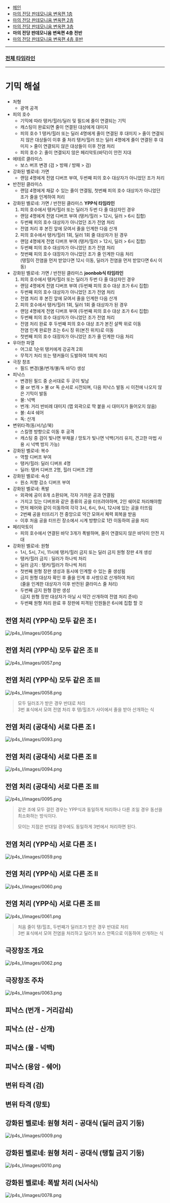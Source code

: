 - [메인](https://github.com/Gangaemonium/Asphodelos/tree/main/README.md)
- [마의 전당 판데모니움 변옥편 1층](https://github.com/Gangaemonium/Asphodelos/tree/main/p1s/README.md)
- [마의 전당 판데모니움 변옥편 2층](https://github.com/Gangaemonium/Asphodelos/tree/main/p2s/README.md)
- [마의 전당 판데모니움 변옥편 3층](https://github.com/Gangaemonium/Asphodelos/tree/main/p3s/README.md)
- __마의 전당 판데모니움 변옥편 4층 전반__
- [마의 전당 판데모니움 변옥편 4층 후반](https://github.com/Gangaemonium/Asphodelos/tree/main/p4s_II/README.md)
--------

### [전체 타임라인](https://github.com/Gangaemonium/Asphodelos/tree/main/timeline/p4s1.md)

--------

# 기믹 해설

- 처형
    - 광역 공격
- 피의 호수
    - 기믹에 따라 탱커/힐러/딜러 및 필드에 줄이 연결되는 기믹
    - 캐스팅이 완료되면 줄이 연결된 대상에게 대미지
    - 피의 호수 1
      탱커/힐러 또는 딜러 4명에게 줄이 연결된 후 대미지 > 줄이 연결되지 않은 대상들이 이후 줄 처리
      탱커/힐러 또는 딜러 4명에게 줄이 연결된 후 대미지 > 줄이 연결되지 않은 대상들이 이후 전염 처리
    - 피의 호수 2: 줄이 연결되지 않은 페리악토(바닥)이 안전 지대
- 에테르 클라미스
    - 보스 버프 변경 (검 > 방패 / 방패 > 검)
- 강화된 벨로네: 가면
    - 랜덤 4명에게 전염 디버프 부여, 두번째 피의 호수 대상자가 아니었던 조가 처리
- 반전된 클라미스
    - 랜덤 4명에게 채갈 수 있는 줄이 연결됨, 첫번째 피의 호수 대상자가 아니었던 조가 줄을 인계하여 처리
- 강화된 벨로네: 가면 / 반전된 클라미스 <b>YPP식 타임라인</b>
    1) 피의 호수에서 탱커/힐러 또는 딜러가 두번 다 줄 대상자인 경우
    - 랜덤 4명에게 전염 디버프 부여 (탱커/힐러 > 12시, 딜러 > 6시 집합)
    - 두번째 피의 호수 대상자가 아니었던 조가 전염 처리
    - 전염 처리 후 본진 앞에 모여서 줄을 인계한 다음 산개
    2) 피의 호수에서 탱커/힐러 1회, 딜러 1회 줄 대상자가 된 경우
    - 랜덤 4명에게 전염 디버프 부여 (탱커/힐러 > 12시, 딜러 > 6시 집합)
    - 두번째 피의 호수 대상자가 아니었던 조가 전염 처리
    - 첫번째 피의 호수 대장자가 아니었던 조가 줄 인계한 다음 처리<br> 
      (탱힐이 전염을 먼저 받았다면 12시 이동, 딜러가 전염을 먼저 받았다면 6시 이동)
 - 강화된 벨로네: 가면 / 반전된 클라미스 <b>joonbob식 타임라인</b>
     1) 피의 호수에서 탱커/힐러 또는 딜러가 두번 다 줄 대상자인 경우
    - 랜덤 4명에게 전염 디버프 부여 (두번째 피의 호수 대상 조가 6시 집합)
    - 두번째 피의 호수 대상자가 아니었던 조가 전염 처리
    - 전염 처리 후 본진 앞에 모여서 줄을 인계한 다음 산개
    2) 피의 호수에서 탱커/힐러 1회, 딜러 1회 줄 대상자가 된 경우
    - 랜덤 4명에게 전염 디버프 부여 (두번째 피의 호수 대상 조가 6시 집합)
    - 두번째 피의 호수 대상자가 아니었던 조가 전염 처리
    - 전염 처리 완료 후 두번째 피의 호수 대상 조가 본진 살짝 위로 이동<br>
      전염 인계 완료한 조는 6시 징 위(본진 위치)로 이동
    - 첫번째 피의 호수 대장자가 아니었던 조가 줄 인계한 다음 처리
- 우아한 파열
    - 어그로 1순위 탱커에게 강공격 2회
    - 무적기 처리 또는 탱커들이 도발하여 1회씩 처리
- 극장 창조
    - 필드 변경(물/번개/불/독 바닥) 생성
- 피낙스
    - 변경된 필드 중 순서대로 두 곳이 빛남
    - 물 or 번개 > 불 or 독 순서로 시전되며, 다음 피낙스 발동 시 이전에 나오지 않은 기믹이 발동
    - 물: 넉백
    - 번개: 거리 반비례 대미지 (맵 외곽으로 딱 붙을 시 대미지가 들어오지 않음)
    - 불: 4/4 쉐어
    - 독: 산개
- 변위타격(동/서/남/북)
    - 스킬명 방향으로 이동 후 공격
    - 캐스팅 중 검이 빛나면 부채꼴 / 망토가 빛나면 넉백(거리 유지, 견고한 마법 사용 시 넉백 방지 가능)
- 강화된 벨로네: 복수
    - 역할 디버프 부여
    - 탱커/힐러: 딜러 디버프 4명
    - 딜러: 탱커 디버프 2명, 힐러 디버프 2명
- 강화된 벨로네: 속성
    - 원소 저항 감소 디버프 부여
- 강화된 벨로네: 폭발
    - 외곽에 공이 8개 소환되며, 각자 가까운 공과 연결됨
    - 가지고 있는 디버프와 같은 종류의 공을 터뜨려야하며, 2인 쉐어로 처리해야함
    - 먼저 페어와 같이 이동하여 각각 3시, 6시, 9시, 12시에 있는 공을 터뜨림
    - 2번째 공을 터뜨리기 전 중앙으로 약간 모여서 체력 회복을 받음
    - 이후 처음 공을 터뜨린 장소에서 시계 방향으로 1칸 이동하여 공을 처리
- 페리악토이
    - 피의 호수에서 연결된 바닥 3개가 폭발하며, 줄이 연결되지 않은 바닥이 안전 지대
- 강화된 벨로네: 원형
    - 1시, 5시, 7시, 11시에 탱커/힐러 금지 또는 딜러 금지 원형 장판 4개 생성
    - 탱커/힐러 금지 : 딜러가 하나씩 처리
    - 딜러 금지 : 탱커/힐러가 하나씩 처리
    - 첫번째 원형 장판 생성과 동시에 인계할 수 있는 줄 생성됨
    - 금지 원형 대상자 확인 후 줄을 인계 후 사방으로 산개하여 처리<br>
      (줄을 인계한 대상자가 이후 반전된 클라미스 줄 처리)
    - 두번째 금지 원형 장판 생성<br>
      (금지 원형 장판 대상자가 아닐 시 약간 산개하여 전염 처리 준비) 
    - 두번째 원형 처리 완료 후 장판에 피격된 인원들은 6시에 집합 할 것

## 전염 처리 (YPP식) 모두 같은 조 I
![/p4s_I/images/0056.png](https://raw.githubusercontent.com/Gangaemonium/Asphodelos/main/p4s_I/images/0056.png)
## 전염 처리 (YPP식) 모두 같은 조 II
![/p4s_I/images/0057.png](https://raw.githubusercontent.com/Gangaemonium/Asphodelos/main/p4s_I/images/0057.png)
## 전염 처리 (YPP식) 모두 같은 조 III
![/p4s_I/images/0058.png](https://raw.githubusercontent.com/Gangaemonium/Asphodelos/main/p4s_I/images/0058.png)
> 모두 딜러조가 받은 경우 반대로 처리<br>3번 표식에서 모여 전염 처리 후 탱/힐조가 사이에서 줄을 받아 산개하는 식
## 전염 처리 (공대식) 서로 다른 조 I
![/p4s_I/images/0093.png](https://raw.githubusercontent.com/Gangaemonium/Asphodelos/main/p4s_I/images/0093.png)
## 전염 처리 (공대식) 서로 다른 조 II
![/p4s_I/images/0094.png](https://raw.githubusercontent.com/Gangaemonium/Asphodelos/main/p4s_I/images/0094.png)
## 전염 처리 (공대식) 서로 다른 조 III
![/p4s_I/images/0095.png](https://raw.githubusercontent.com/Gangaemonium/Asphodelos/main/p4s_I/images/0095.png)
> 같은 조에 모두 걸린 경우는 YPP식과 동일하게 처리하나 다른 조일 경우 동선을 최소화하는 방식이다.
>
> 모이는 지점은 반대일 경우에도 동일하게 3번에서 처리하면 된다.
## 전염 처리 (YPP식) 서로 다른 조 I
![/p4s_I/images/0059.png](https://raw.githubusercontent.com/Gangaemonium/Asphodelos/main/p4s_I/images/0059.png)
## 전염 처리 (YPP식) 서로 다른 조 II
![/p4s_I/images/0060.png](https://raw.githubusercontent.com/Gangaemonium/Asphodelos/main/p4s_I/images/0060.png)
## 전염 처리 (YPP식) 서로 다른 조 III
![/p4s_I/images/0061.png](https://raw.githubusercontent.com/Gangaemonium/Asphodelos/main/p4s_I/images/0061.png)
> 처음 줄이 탱/힐조, 두번째가 딜러조가 받은 경우 반대로 처리<br>3번 표식에서 모여 전염을 처리하고 딜러가 보스 안쪽으로 이동하여 산개하는 식
## 극장창조 개요
![/p4s_I/images/0062.png](https://raw.githubusercontent.com/Gangaemonium/Asphodelos/main/p4s_I/images/0062.png)
## 극장창조 주차
![/p4s_I/images/0063.png](https://raw.githubusercontent.com/Gangaemonium/Asphodelos/main/p4s_I/images/0063.png)
## 피낙스 (번개 - 거리감쇠)
## 피낙스 (산 - 산개)
## 피낙스 (물 - 넉백)
## 피낙스 (용암 - 쉐어)
## 변위 타격 (검)
## 변위 타격 (망토)
## 강화된 벨로네: 원형 처리 - 공대식 (딜러 금지 기둥)
![/p4s_I/images/0009.png](https://raw.githubusercontent.com/Gangaemonium/Asphodelos/main/p4s_I/images/0009.png)
## 강화된 벨로네: 원형 처리 - 공대식 (탱힐 금지 기둥)
![/p4s_I/images/0010.png](https://raw.githubusercontent.com/Gangaemonium/Asphodelos/main/p4s_I/images/0010.png)
## 강화된 벨로네: 폭발 처리 (뇌사식)
![/p4s_I/images/0078.png](https://raw.githubusercontent.com/Gangaemonium/Asphodelos/main/p4s_I/images/0078.png)
